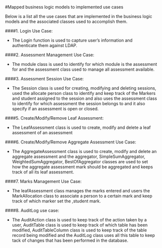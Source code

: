 #Mapped business logic models to implemented use cases

Below is a list all the use cases that are implemented in the business logic models and the associated
classes used to accomplish them. 

####1. Login Use Case:
* The Login function is used to capture user’s information and authenticate them against LDAP.

####2. Assessment Management Use Case:
* The module class is used to identify for which module is the assessment for and the assessment class used to manage all assessment available.

####3. Assessment Session Use Case:
* The Session class is used for creating, modifying and deleting sessions, used the allocate person class to identify and keep track of the Markers and student assigned to the session and also uses the assessment class to identify for which assessment the session belongs to and it also specify if an assessment is open or closed.

####5. Create/Modify/Remove Leaf Assessment:
* The LeafAssessment class is used to create, modify and delete a leaf assessment of an assessment 

####6. Create/Modify/Remove Aggregate Assessment Use Case:
* The AggregateAssessment class is used to create, modify and delete an aggregate assessment and the aggregator, SimpleSumAggregator, WeightedSumAggregator, BestOfAggregator classes are used to set how the aggregate assessment mark should be aggregated and keeps track of all its leaf assessment.

####7. Marks Management Use Case:
* The leafAssessment class manages the marks entered and users the MarkAllocation class to associate a person to a certain mark and keep track of which marker set the ,student mark.

####8. AuditLog use case:
* The AuditAction class is used to keep track of the action taken by a user, AuditTable class is used to keep track of which table has been modified, AuditTableColumn class is used to keep track of the table record being modified and the AuditLog class uses all this table to keep tack of changes that has been performed in the database.
